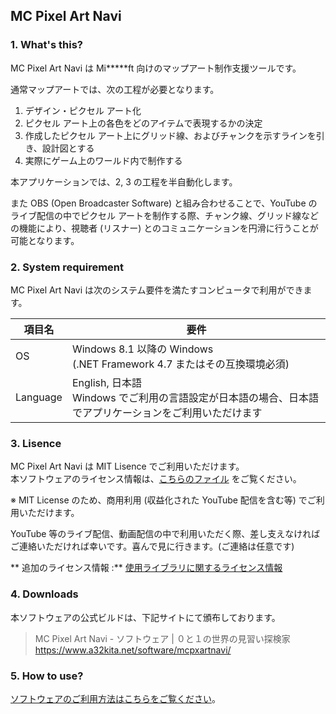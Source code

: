 ## MC Pixel Art Navi

### 1. What's this?
 MC Pixel Art Navi は Mi*****ft 向けのマップアート制作支援ツールです。

 通常マップアートでは、次の工程が必要となります。
 1. デザイン・ピクセル アート化
 2. ピクセル アート上の各色をどのアイテムで表現するかの決定
 3. 作成したピクセル アート上にグリッド線、およびチャンクを示すラインを引き、設計図とする
 4. 実際にゲーム上のワールド内で制作する

 本アプリケーションでは、2, 3 の工程を半自動化します。

 また OBS (Open Broadcaster Software) と組み合わせることで、YouTube のライブ配信の中でピクセル アートを制作する際、チャンク線、グリッド線などの機能により、視聴者 (リスナー) とのコミュニケーションを円滑に行うことが可能となります。

### 2. System requirement
 MC Pixel Art Navi は次のシステム要件を満たすコンピュータで利用ができます。

 | 項目名   | 要件                                                                   |
 |---------|------------------------------------------------------------------------|
 | OS      | Windows 8.1 以降の Windows<br>(.NET Framework 4.7 またはその互換環境必須) |
 | Language| English, 日本語<br>Windows でご利用の言語設定が日本語の場合、日本語でアプリケーションをご利用いただけます |

### 3. Lisence
 MC Pixel Art Navi は MIT Lisence でご利用いただけます。  
 本ソフトウェアのライセンス情報は、[こちらのファイル](LICENSE) をご覧ください。

 ※ MIT License のため、商用利用 (収益化された YouTube 配信を含む等) でご利用いただけます。

 YouTube 等のライブ配信、動画配信の中で利用いただく際、差し支えなければご連絡いただければ幸いです。喜んで見に行きます。(ご連絡は任意です)

 ** 追加のライセンス情報 :** [使用ライブラリに関するライセンス情報](src/MCPArtNavi.UserApp/LicenseDocs/README.md)

### 4. Downloads
 本ソフトウェアの公式ビルドは、下記サイトにて頒布しております。  

> MC Pixel Art Navi - ソフトウェア | ０と１の世界の見習い探検家  
> https://www.a32kita.net/software/mcpxartnavi/

### 5. How to use?
 [ソフトウェアのご利用方法はこちらをご覧ください](docs/README.md)。